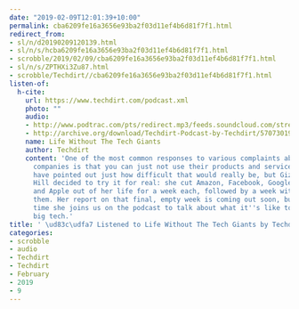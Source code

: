 ```yaml
---
date: "2019-02-09T12:01:39+10:00"
permalink: cba6209fe16a3656e93ba2f03d11ef4b6d81f7f1.html
redirect_from:
- sl/n/d20190209120139.html
- sl/n/s/hcba6209fe16a3656e93ba2f03d11ef4b6d81f7f1.html
- scrobble/2019/02/09/cba6209fe16a3656e93ba2f03d11ef4b6d81f7f1.html
- sl/n/s/ZPTHXi3Zu87.html
- scrobble/Techdirt//cba6209fe16a3656e93ba2f03d11ef4b6d81f7f1.html
listen-of:
  h-cite:
    url: https://www.techdirt.com/podcast.xml
    photo: ""
    audio:
    - http://www.podtrac.com/pts/redirect.mp3/feeds.soundcloud.com/stream/570730197-techdirt-life-without-the-tech-giants.mp3
    - http://archive.org/download/Techdirt-Podcast-by-Techdirt/570730197-techdirt-life-without-the-tech-giants.mp3
    name: Life Without The Tech Giants
    author: Techdirt
    content: 'One of the most common responses to various complaints about giant tech
      companies is that you can just not use their products and services. Many people
      have pointed out just how difficult that would really be, but Gizmodo''s Kashmir
      Hill decided to try it for real: she cut Amazon, Facebook, Google, Microsoft,
      and Apple out of her life for a week each, followed by a week without any of
      them. Her report on that final, empty week is coming out soon, but in the mean
      time she joins us on the podcast to talk about what it''s like to live without
      big tech.'
title: ' \ud83c\udfa7 Listened to Life Without The Tech Giants by Techdirt From Techdirt'
categories:
- scrobble
- audio
- Techdirt
- Techdirt
- February
- 2019
- 9
---
```

